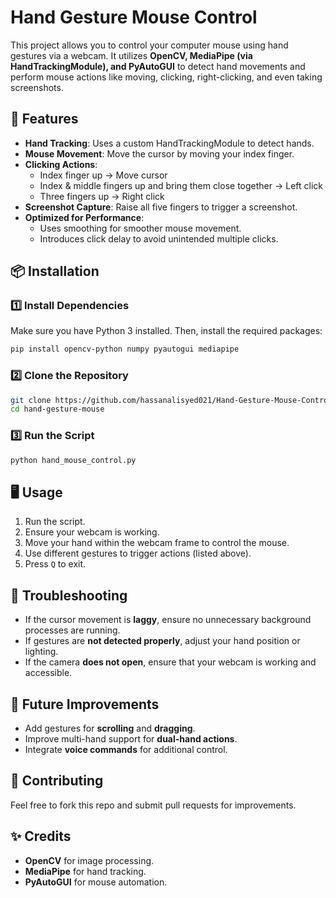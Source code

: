 # Hand Gesture Mouse Control

This project allows you to control your computer mouse using hand gestures via a webcam. It utilizes **OpenCV, MediaPipe (via HandTrackingModule), and PyAutoGUI** to detect hand movements and perform mouse actions like moving, clicking, right-clicking, and even taking screenshots.

## 🚀 Features

- **Hand Tracking**: Uses a custom HandTrackingModule to detect hands.
- **Mouse Movement**: Move the cursor by moving your index finger.
- **Clicking Actions**:
  - Index finger up → Move cursor
  - Index & middle fingers up and bring them close together → Left click
  - Three fingers up → Right click
- **Screenshot Capture**: Raise all five fingers to trigger a screenshot.
- **Optimized for Performance**:
  - Uses smoothing for smoother mouse movement.
  - Introduces click delay to avoid unintended multiple clicks.

## 📦 Installation

### 1️⃣ Install Dependencies

Make sure you have Python 3 installed. Then, install the required packages:

```bash
pip install opencv-python numpy pyautogui mediapipe
```

### 2️⃣ Clone the Repository

```bash
git clone https://github.com/hassanalisyed021/Hand-Gesture-Mouse-Control.git
cd hand-gesture-mouse
```

### 3️⃣ Run the Script

```bash
python hand_mouse_control.py
```

## 🖥️ Usage

1. Run the script.
2. Ensure your webcam is working.
3. Move your hand within the webcam frame to control the mouse.
4. Use different gestures to trigger actions (listed above).
5. Press `Q` to exit.

## 🔧 Troubleshooting

- If the cursor movement is **laggy**, ensure no unnecessary background processes are running.
- If gestures are **not detected properly**, adjust your hand position or lighting.
- If the camera **does not open**, ensure that your webcam is working and accessible.

## 📌 Future Improvements

- Add gestures for **scrolling** and **dragging**.
- Improve multi-hand support for **dual-hand actions**.
- Integrate **voice commands** for additional control.

## 🤝 Contributing

Feel free to fork this repo and submit pull requests for improvements.

## ✨ Credits

- **OpenCV** for image processing.
- **MediaPipe** for hand tracking.
- **PyAutoGUI** for mouse automation.

